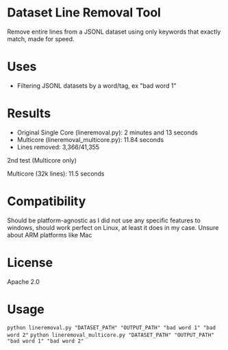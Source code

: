 # Dataset Line Removal Tool
Remove entire lines from a JSONL dataset using only keywords that exactly match, made for speed.

# Uses

- Filtering JSONL datasets by a word/tag, ex "bad word 1"

# Results

- Original Single Core (lineremoval.py): 2 minutes and 13 seconds
- Multicore (lineremoval_multicore.py): 11.84 seconds
- Lines removed: 3,366/41,355

2nd test (Multicore only)

Multicore (32k lines): 11.5 seconds

# Compatibility

Should be platform-agnostic as I did not use any specific features to windows, should work perfect on Linux, at least it does in my case. Unsure about ARM platforms like Mac

# License

Apache 2.0

# Usage

`python lineremoval.py "DATASET_PATH" "OUTPUT_PATH" "bad word 1" "bad word 2"`
`python lineremoval_multicore.py "DATASET_PATH" "OUTPUT_PATH" "bad word 1" "bad word 2"`

